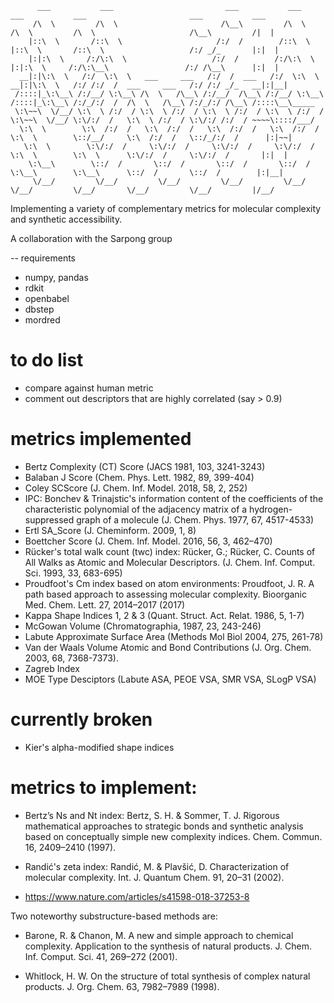           ___           ___                         ___           ___           ___           ___                       ___           ___      
         /\  \         /\  \                       /\__\         /\  \         /\  \         /\  \                     /\__\         /|  |     
        |::\  \       /::\  \                     /:/  /        /::\  \       |::\  \       /::\  \                   /:/ _/_       |:|  |     
        |:|:\  \     /:/\:\  \                   /:/  /        /:/\:\  \      |:|:\  \     /:/\:\__\                 /:/ /\__\      |:|  |     
      __|:|\:\  \   /:/  \:\  \   ___     ___   /:/  /  ___   /:/  \:\  \   __|:|\:\  \   /:/ /:/  /  ___     ___   /:/ /:/ _/_   __|:|__|     
     /::::|_\:\__\ /:/__/ \:\__\ /\  \   /\__\ /:/__/  /\__\ /:/__/ \:\__\ /::::|_\:\__\ /:/_/:/  /  /\  \   /\__\ /:/_/:/ /\__\ /::::\__\_____
     \:\~~\  \/__/ \:\  \ /:/  / \:\  \ /:/  / \:\  \ /:/  / \:\  \ /:/  / \:\~~\  \/__/ \:\/:/  /   \:\  \ /:/  / \:\/:/ /:/  / ~~~~\::::/___/
      \:\  \        \:\  /:/  /   \:\  /:/  /   \:\  /:/  /   \:\  /:/  /   \:\  \        \::/__/     \:\  /:/  /   \::/_/:/  /      |:|~~|    
       \:\  \        \:\/:/  /     \:\/:/  /     \:\/:/  /     \:\/:/  /     \:\  \        \:\  \      \:\/:/  /     \:\/:/  /       |:|  |    
        \:\__\        \::/  /       \::/  /       \::/  /       \::/  /       \:\__\        \:\__\      \::/  /       \::/  /        |:|__|    
         \/__/         \/__/         \/__/         \/__/         \/__/         \/__/         \/__/       \/__/         \/__/         |/__/     
                                                                                                                                                                                                                                                                                  
Implementing a variety of complementary metrics for molecular complexity and synthetic accessibility.

A collaboration with the Sarpong group

-- requirements
- numpy, pandas
- rdkit
- openbabel
- dbstep
- mordred

# to do list
- compare against human metric
- comment out descriptors that are highly correlated (say > 0.9)

# metrics implemented
- Bertz Complexity (CT) Score (JACS 1981, 103, 3241-3243)
- Balaban J Score (Chem. Phys. Lett. 1982, 89, 399-404)
- Coley SCScore (J. Chem. Inf. Model. 2018, 58, 2, 252)
- IPC: Bonchev & Trinajstic's information content of the coefficients of the characteristic polynomial of the adjacency matrix of a hydrogen-suppressed graph of a molecule (J. Chem. Phys. 1977, 67, 4517-4533)
- Ertl SA_Score (J. Cheminform. 2009, 1, 8)
- Boettcher Score (J. Chem. Inf. Model. 2016, 56, 3, 462–470)
- Rücker's total walk count (twc) index: Rücker, G.; Rücker, C. Counts of All Walks as Atomic and Molecular Descriptors. (J. Chem. Inf. Comput. Sci. 1993, 33, 683-695)
- Proudfoot's Cm index based on atom environments: Proudfoot, J. R. A path based approach to assessing molecular complexity. Bioorganic Med. Chem. Lett. 27, 2014–2017 (2017)
- Kappa Shape Indices 1, 2 & 3 (Quant. Struct. Act. Relat. 1986, 5, 1-7)
- McGowan Volume (Chromatographia, 1987, 23, 243-246)
- Labute Approximate Surface Area (Methods Mol Biol 2004, 275, 261-78)
- Van der Waals Volume Atomic and Bond Contributions (J. Org. Chem. 2003, 68, 7368-7373).
- Zagreb Index 
- MOE Type Desciptors (Labute ASA, PEOE VSA, SMR VSA, SLogP VSA)


# currently broken
- Kier's alpha-modified shape indices

# metrics to implement:

- Bertz’s Ns and Nt index: Bertz, S. H. & Sommer, T. J. Rigorous mathematical approaches to strategic bonds and synthetic analysis based on conceptually simple new complexity indices. Chem. Commun. 16, 2409–2410 (1997).

- Randić's zeta index: Randić, M. & Plavšić, D. Characterization of molecular complexity. Int. J. Quantum Chem. 91, 20–31 (2002).


- https://www.nature.com/articles/s41598-018-37253-8

Two noteworthy substructure-based methods are:
- Barone, R. & Chanon, M. A new and simple approach to chemical complexity. Application to the synthesis of natural products. J. Chem. Inf. Comput. Sci. 41, 269–272 (2001).

- Whitlock, H. W. On the structure of total synthesis of complex natural products. J. Org. Chem. 63, 7982–7989 (1998).
